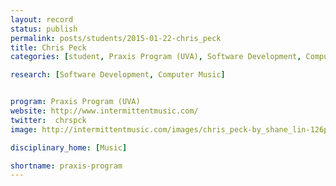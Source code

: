 ```yaml
---
layout: record
status: publish
permalink: posts/students/2015-01-22-chris_peck
title: Chris Peck
categories: [student, Praxis Program (UVA), Software Development, Computer Music]

research: [Software Development, Computer Music]


program: Praxis Program (UVA)
website: http://www.intermittentmusic.com/
twitter:  chrspck
image: http://intermittentmusic.com/images/chris_peck-by_shane_lin-126px.jpg

disciplinary_home: [Music]

shortname: praxis-program
---
```


